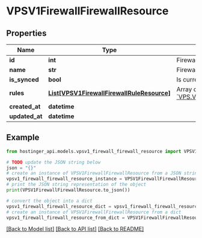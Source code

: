 # VPSV1FirewallFirewallResource


## Properties

Name | Type | Description | Notes
------------ | ------------- | ------------- | -------------
**id** | **int** | Firewall ID | [optional] 
**name** | **str** | Firewall name | [optional] 
**is_synced** | **bool** | Is current firewall synced with VPS | [optional] 
**rules** | [**List[VPSV1FirewallFirewallRuleResource]**](VPSV1FirewallFirewallRuleResource.md) | Array of [&#x60;VPS.V1.Firewall.FirewallRuleResource&#x60;](#model/vpsv1firewallfirewallruleresource) | [optional] 
**created_at** | **datetime** |  | [optional] 
**updated_at** | **datetime** |  | [optional] 

## Example

```python
from hostinger_api.models.vpsv1_firewall_firewall_resource import VPSV1FirewallFirewallResource

# TODO update the JSON string below
json = "{}"
# create an instance of VPSV1FirewallFirewallResource from a JSON string
vpsv1_firewall_firewall_resource_instance = VPSV1FirewallFirewallResource.from_json(json)
# print the JSON string representation of the object
print(VPSV1FirewallFirewallResource.to_json())

# convert the object into a dict
vpsv1_firewall_firewall_resource_dict = vpsv1_firewall_firewall_resource_instance.to_dict()
# create an instance of VPSV1FirewallFirewallResource from a dict
vpsv1_firewall_firewall_resource_from_dict = VPSV1FirewallFirewallResource.from_dict(vpsv1_firewall_firewall_resource_dict)
```
[[Back to Model list]](../README.md#documentation-for-models) [[Back to API list]](../README.md#documentation-for-api-endpoints) [[Back to README]](../README.md)


